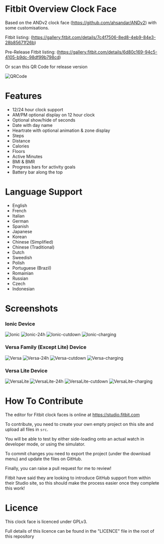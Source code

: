 # Fitbit Overview Clock Face

Based on the ANDv2 clock face (https://github.com/ahsandar/ANDv2) with some customisations.

Fitbit listing: (https://gallery.fitbit.com/details/7c4f7506-8ed8-4eb9-84e3-28b85671f26b)

Pre-Release Fitbit listing: (https://gallery.fitbit.com/details/6d80c169-94c5-4105-b9dc-98df99b798cd)

Or scan this QR Code for release version

![QRCode](https://github.com/BlythMeister/Fitbit-Overview-Face/blob/master/screenshots/QR.png?raw=true)

# Features

* 12/24 hour clock support
* AM/PM optional display on 12 hour clock
* Optional show/hide of seconds
* Date with day name
* Heartrate with optional animation & zone display
* Steps
* Distance
* Calories
* Floors
* Active Minutes
* BMI & BMR
* Progress bars for activity goals
* Battery bar along the top

# Language Support

* English
* French
* Italian
* German
* Spanish
* Japanese
* Korean
* Chinese (Simplified)
* Chinese (Traditional)
* Dutch
* Sweedish
* Polish
* Portuguese (Brazil)
* Romainian
* Russian
* Czech
* Indonesian

# Screenshots

### Ionic Device

![Ionic](https://github.com/BlythMeister/Fitbit-Overview-Face/blob/master/screenshots/Ionic/1.base.png?raw=true)
![Ionic-24h](https://github.com/BlythMeister/Fitbit-Overview-Face/blob/master/screenshots/Ionic/2.24h.png?raw=true)
![Ionic-cutdown](https://github.com/BlythMeister/Fitbit-Overview-Face/blob/master/screenshots/Ionic/3.cutdown.png?raw=true)
![Ionic-charging](https://github.com/BlythMeister/Fitbit-Overview-Face/blob/master/screenshots/Ionic/4.charging.png?raw=true)

### Versa Family (Except Lite) Device

![Versa](https://github.com/BlythMeister/Fitbit-Overview-Face/blob/master/screenshots/Versa/1.base.png?raw=true)
![Versa-24h](https://github.com/BlythMeister/Fitbit-Overview-Face/blob/master/screenshots/Versa/2.24h.png?raw=true)
![Versa-cutdown](https://github.com/BlythMeister/Fitbit-Overview-Face/blob/master/screenshots/Versa/3.cutdown.png?raw=true)
![Versa-charging](https://github.com/BlythMeister/Fitbit-Overview-Face/blob/master/screenshots/Versa/4.charging.png?raw=true)

### Versa Lite Device

![VersaLite](https://github.com/BlythMeister/Fitbit-Overview-Face/blob/master/screenshots/VersaLite/1.base.png?raw=true)
![VersaLite-24h](https://github.com/BlythMeister/Fitbit-Overview-Face/blob/master/screenshots/VersaLite/2.24h.png?raw=true)
![VersaLite-cutdown](https://github.com/BlythMeister/Fitbit-Overview-Face/blob/master/screenshots/VersaLite/3.cutdown.png?raw=true)
![VersaLite-charging](https://github.com/BlythMeister/Fitbit-Overview-Face/blob/master/screenshots/VersaLite/4.charging.png?raw=true)

# How To Contribute

The editor for Fitbit clock faces is online at https://studio.fitbit.com

To contribute, you need to create your own empty project on this site and upload all files in `src`.

You will be able to test by either side-loading onto an actual watch in developer mode, or using the simulator.

To commit changes you need to export the project (under the download menu) and update the files on GitHub.

Finally, you can raise a pull request for me to review!

Fitbit have said they are looking to introduce GitHub support from within their Studio site, so this should make the process easier once they complete this work!

# Licence

This clock face is licenced under GPLv3.

Full details of this licence can be found in the "LICENCE" file in the root of this repository
